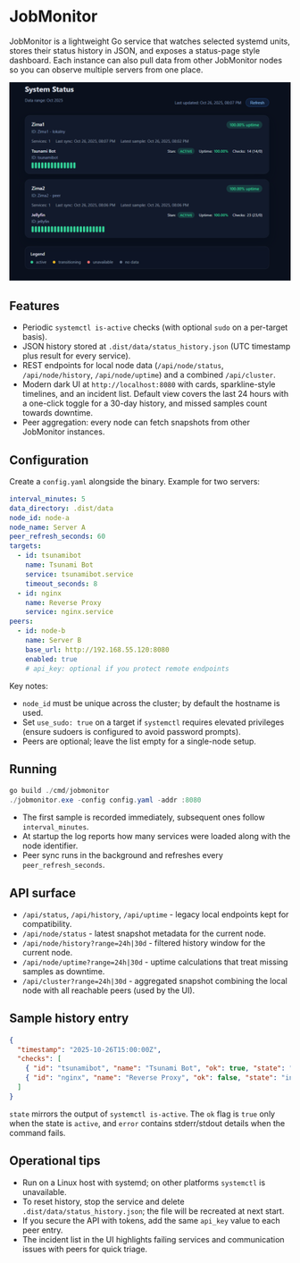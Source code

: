 # JobMonitor

JobMonitor is a lightweight Go service that watches selected systemd units, stores their status history in JSON, and exposes a status-page style dashboard. Each instance can also pull data from other JobMonitor nodes so you can observe multiple servers from one place.

![JobMonitor dashboard](image.png)

## Features
- Periodic `systemctl is-active` checks (with optional `sudo` on a per-target basis).
- JSON history stored at `.dist/data/status_history.json` (UTC timestamp plus result for every service).
- REST endpoints for local node data (`/api/node/status`, `/api/node/history`, `/api/node/uptime`) and a combined `/api/cluster`.
- Modern dark UI at `http://localhost:8080` with cards, sparkline-style timelines, and an incident list. Default view covers the last 24 hours with a one-click toggle for a 30-day history, and missed samples count towards downtime.
- Peer aggregation: every node can fetch snapshots from other JobMonitor instances.

## Configuration
Create a `config.yaml` alongside the binary. Example for two servers:

```yaml
interval_minutes: 5
data_directory: .dist/data
node_id: node-a
node_name: Server A
peer_refresh_seconds: 60
targets:
  - id: tsunamibot
    name: Tsunami Bot
    service: tsunamibot.service
    timeout_seconds: 8
  - id: nginx
    name: Reverse Proxy
    service: nginx.service
peers:
  - id: node-b
    name: Server B
    base_url: http://192.168.55.120:8080
    enabled: true
    # api_key: optional if you protect remote endpoints
```

Key notes:
- `node_id` must be unique across the cluster; by default the hostname is used.
- Set `use_sudo: true` on a target if `systemctl` requires elevated privileges (ensure sudoers is configured to avoid password prompts).
- Peers are optional; leave the list empty for a single-node setup.

## Running
```powershell
go build ./cmd/jobmonitor
./jobmonitor.exe -config config.yaml -addr :8080
```

- The first sample is recorded immediately, subsequent ones follow `interval_minutes`.
- At startup the log reports how many services were loaded along with the node identifier.
- Peer sync runs in the background and refreshes every `peer_refresh_seconds`.

## API surface
- `/api/status`, `/api/history`, `/api/uptime` - legacy local endpoints kept for compatibility.
- `/api/node/status` - latest snapshot metadata for the current node.
- `/api/node/history?range=24h|30d` - filtered history window for the current node.
- `/api/node/uptime?range=24h|30d` - uptime calculations that treat missing samples as downtime.
- `/api/cluster?range=24h|30d` - aggregated snapshot combining the local node with all reachable peers (used by the UI).

## Sample history entry
```json
{
  "timestamp": "2025-10-26T15:00:00Z",
  "checks": [
    { "id": "tsunamibot", "name": "Tsunami Bot", "ok": true, "state": "active" },
    { "id": "nginx", "name": "Reverse Proxy", "ok": false, "state": "inactive", "error": "inactive" }
  ]
}
```

`state` mirrors the output of `systemctl is-active`. The `ok` flag is `true` only when the state is `active`, and `error` contains stderr/stdout details when the command fails.

## Operational tips
- Run on a Linux host with systemd; on other platforms `systemctl` is unavailable.
- To reset history, stop the service and delete `.dist/data/status_history.json`; the file will be recreated at next start.
- If you secure the API with tokens, add the same `api_key` value to each peer entry.
- The incident list in the UI highlights failing services and communication issues with peers for quick triage.
